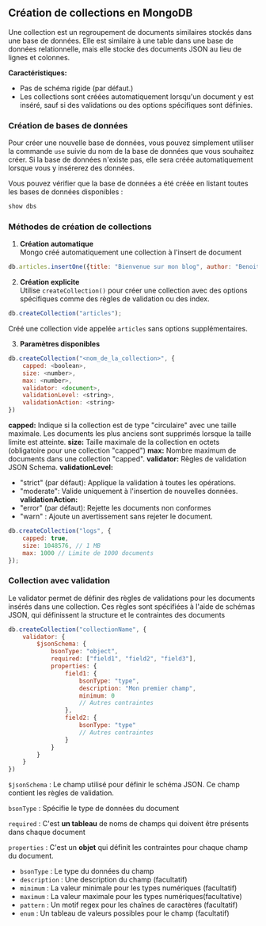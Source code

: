 ## Création de collections en MongoDB

Une collection est un regroupement de documents similaires stockés dans une base de données.
Elle est similaire à une table dans une base de données relationnelle, mais elle stocke des documents JSON au lieu de lignes et colonnes.

**Caractéristiques:**
- Pas de schéma rigide (par défaut.)
- Les collections sont créées automatiquement lorsqu'un document y est inséré, sauf si des validations ou des options spécifiques sont définies.

### Création de bases de données

Pour créer une nouvelle base de données, vous pouvez simplement utiliser la commande `use`
suivie du nom de la base de données que vous souhaitez créer. Si la 
base de données n'existe pas, elle sera créée automatiquement lorsque 
vous y insérerez des données.

Vous pouvez vérifier que la base de données a été créée en listant toutes les bases de données disponibles :

```jsx
show dbs
```

### Méthodes de création de collections

1. **Création automatique**  
Mongo créé automatiquement une collection à l'insert de document

```js
db.articles.insertOne({title: "Bienvenue sur mon blog", author: "Benoit Lecoeuvre"});
```

2. **Création explicite**  
Utilise `createCollection()` pour créer une collection avec des options spécifiques comme des règles de validation ou des index.

```js
db.createCollection("articles");
```
Créé une collection vide appelée `articles` sans options supplémentaires.

3. **Paramètres disponibles**

```js
db.createCollection("<nom_de_la_collection>", {
    capped: <boolean>,
    size: <number>,
    max: <number>,
    validator: <document>,
    validationLevel: <string>,
    validationAction: <string>
})
```

**capped:** Indique si la collection est de type "circulaire" avec une taille maximale. Les documents les plus anciens sont supprimés lorsque la taille limite est atteinte.
**size:** Taille maximale de la collection en octets (obligatoire pour une collection "capped")
**max:** Nombre maximum de documents dans une collection "capped".
**validator:** Règles de validation JSON Schema.
**validationLevel:**
- "strict" (par défaut): Applique la validation à toutes les opérations.
- "moderate": Valide uniquement à l'insertion de nouvelles données.
**validationAction:**
- "error" (par défaut): Rejette les documents non conformes
- "warn" : Ajoute un avertissement sans rejeter le document.

```js
db.createCollection("logs", {
    capped: true,
    size: 1048576, // 1 MB
    max: 1000 // Limite de 1000 documents
});
```

### Collection avec validation

Le validator permet de définir des règles de validations pour les documents insérés dans une collection. Ces règles sont spécifiées à l'aide de schémas JSON, qui définissent la structure et le contraintes des documents

```js
db.createCollection("collectionName", {
    validator: {
        $jsonSchema: {
            bsonType: "object",
            required: ["field1", "field2", "field3"],
            properties: {
                field1: {
                    bsonType: "type",
                    description: "Mon premier champ",
                    minimum: 0
                    // Autres contraintes
                },
                field2: {
                    bsonType: "type"
                    // Autres contraintes
                }
            }
        }
    }
})
```

`$jsonSchema` : Le champ utilisé pour définir le schéma JSON. Ce champ contient les règles de validation.

`bsonType` : Spécifie le type de données du document

`required` : C'est **un tableau** de noms de champs qui doivent être présents dans chaque document

`properties` : C'est un **objet** qui définit les contraintes pour chaque champ du document.
- `bsonType` : Le type du données du champ
- `description` : Une description du champ (facultatif)
- `minimum` : La valeur minimale pour les types numériques (facultatif)
- `maximum` : La valeur maximale pour les types numériques(facultative)
- `pattern` : Un motif regex pour les chaînes de caractères (facultatif)
- `enum` : Un tableau de valeurs possibles pour le champ (facultatif)

